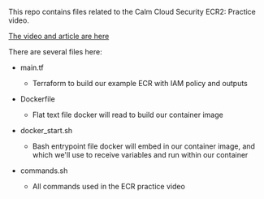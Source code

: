 This repo contains files related to the Calm Cloud Security ECR2: Practice video. 

[The video and article are here](iampulse.com/videos)

There are several files here:

* main.tf
  
  * Terraform to build our example ECR with IAM policy and outputs

* Dockerfile

  * Flat text file docker will read to build our container image

* docker_start.sh
  
  * Bash entrypoint file docker will embed in our container image, and which we'll use to receive variables and run within our container

* commands.sh

  * All commands used in the ECR practice video

